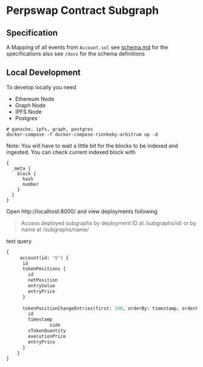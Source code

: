 # Perpswap Contract Subgraph

## Specification
A Mapping of all events from `Account.sol` see [schema.md](https://github.com/rage-trade/perpswap-subgraph/blob/main/schema.md) for the specifications also see `/docs` for the schema definitions

## Local Development
To develop locally you need
- Ethereum Node
- Graph Node
- IPFS Node
- Postgres

```
# ganache, ipfs, graph, postgres
docker-compose -f docker-compose-rinnkeby-arbitrum up -d
```

Note: You will have to wait a little bit for the blocks to be indexed and ingested. You can check current indexed block with
```
{
  _meta {
    block {
      hash
      number
    }
  }
}
```

Open http://localhost:8000/ and view deployments following

> Access deployed subgraphs by deployment ID at /subgraphs/id/<ID> or by name at /subgraphs/name/<NAME>


test query
```graphql
{
     account(id: "6") {
      id
      tokenPositions {
        id
        netPosition
        entryValue
        entryPrice
      }
    
      tokenPositionChangeEntries(first: 100, orderBy: timestamp, orderDirection: desc) {
        id
        timestamp
				side
        vTokenQuantity
        executionPrice
        entryPrice
      }
    }
}
```

